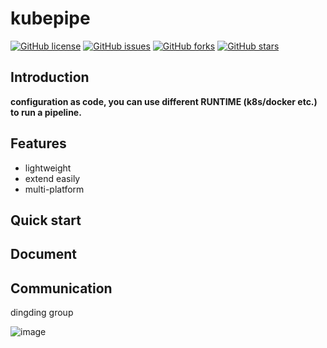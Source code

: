 
# kubepipe 

[![GitHub license](https://img.shields.io/github/license/kubepipe/kubepipe)](https://github.com/kubepipe/kubepipe/blob/main/LICENSE)
[![GitHub issues](https://img.shields.io/github/issues/kubepipe/kubepipe)](https://github.com/kubepipe/kubepipe/issues)
[![GitHub forks](https://img.shields.io/github/forks/kubepipe/kubepipe)](https://github.com/kubepipe/kubepipe/network)
[![GitHub stars](https://img.shields.io/github/stars/kubepipe/kubepipe)](https://github.com/kubepipe/kubepipe/stargazers)

## Introduction 

**configuration as code, you can use different RUNTIME (k8s/docker etc.) to run a pipeline.**

## Features

* lightweight
* extend easily
* multi-platform

## Quick start 


## Document


## Communication

dingding group

![image](https://user-images.githubusercontent.com/21292149/188265142-e0ea1e35-e2a2-46eb-b625-5f4d944cab56.jpeg)
